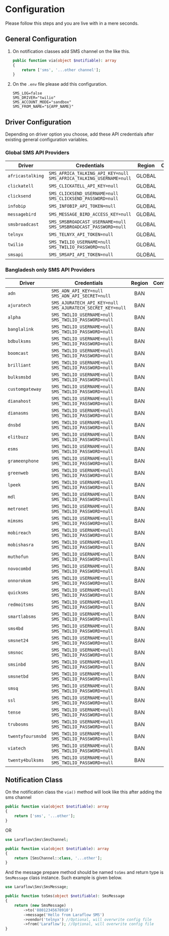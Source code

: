 # Configuration

Please follow this steps and you are live with in a mere seconds.

## General Configuration

1. On notification classes add SMS channel on the like this.
    ```php
    public function via(object $notifiable): array
    {
        return ['sms', '...other channel'];
    }
    ```
2. On the `.env` file please add this configuration.
    ```shell
    SMS_LOG=false
    SMS_DRIVER="twilio"
    SMS_ACCOUNT_MODE="sandbox"
    SMS_FROM_NAME="${APP_NAME}"
    ```

## Driver Configuration

Depending on driver option you choose, add these API credentials
after existing general configuration variables.

### Global SMS API Providers

| Driver            | Credentials                                                             | Region |     Configured     | Tested |
|-------------------|-------------------------------------------------------------------------|:------:|:------------------:|:------:|
| `africastalking`  | `SMS_AFRICA_TALKING_API_KEY=null`<br>`SMS_AFRICA_TALKING_USERNAME=null` | GLOBAL | :white_check_mark: |  :x:   |
| `clickatell`      | `SMS_CLICKATELL_API_KEY=null`                                           | GLOBAL | :white_check_mark: |  :x:   |
| `clicksend`       | `SMS_CLICKSEND_USERNAME=null`<br>`SMS_CLICKSEND_PASSWORD=null`          | GLOBAL | :white_check_mark: |  :x:   |
| `infobip`         | `SMS_INFOBIP_API_TOKEN=null`                                            | GLOBAL | :white_check_mark: |  :x:   |
| `messagebird`     | `SMS_MESSAGE_BIRD_ACCESS_KEY=null`                                      | GLOBAL | :white_check_mark: |  :x:   |
| `smsbroadcast`    | `SMS_SMSBROADCAST_USERNAME=null`<br>`SMS_SMSBROADCAST_PASSWORD=null`    | GLOBAL | :white_check_mark: |  :x:   |
| `telnyx`          | `SMS_TELNYX_API_TOKEN=null`                                             | GLOBAL | :white_check_mark: |  :x:   |
| `twilio`          | `SMS_TWILIO_USERNAME=null`<br>`SMS_TWILIO_PASSWORD=null`                | GLOBAL | :white_check_mark: |  :x:   |
| `smsapi`          | `SMS_SMSAPI_API_TOKEN=null`                                             | GLOBAL | :white_check_mark: |  :x:   |


### Bangladesh only SMS API Providers

| Driver            | Credentials                                                     | Region |     Configured     | Tested |
|-------------------|-----------------------------------------------------------------|:------:|:------------------:|:------:|
| `adn`             | `SMS_ADN_API_KEY=null`<br>`SMS_ADN_API_SECRET=null`             |  BAN   | :white_check_mark: |  :x:   |
| `ajuratech`       | `SMS_AJURATECH_API_KEY=null`<br>`SMS_AJURATECH_SECRET_KEY=null` |  BAN   | :white_check_mark: |  :x:   |
| `alpha`           | `SMS_TWILIO_USERNAME=null`<br>`SMS_TWILIO_PASSWORD=null`        |  BAN   |        :x:         |  :x:   |
| `banglalink`      | `SMS_TWILIO_USERNAME=null`<br>`SMS_TWILIO_PASSWORD=null`        |  BAN   |        :x:         |  :x:   |
| `bdbulksms`       | `SMS_TWILIO_USERNAME=null`<br>`SMS_TWILIO_PASSWORD=null`        |  BAN   |        :x:         |  :x:   |
| `boomcast`        | `SMS_TWILIO_USERNAME=null`<br>`SMS_TWILIO_PASSWORD=null`        |  BAN   |        :x:         |  :x:   |
| `brilliant`       | `SMS_TWILIO_USERNAME=null`<br>`SMS_TWILIO_PASSWORD=null`        |  BAN   |        :x:         |  :x:   |
| `bulksmsbd`       | `SMS_TWILIO_USERNAME=null`<br>`SMS_TWILIO_PASSWORD=null`        |  BAN   |        :x:         |  :x:   |
| `customgateway`   | `SMS_TWILIO_USERNAME=null`<br>`SMS_TWILIO_PASSWORD=null`        |  BAN   |        :x:         |  :x:   |
| `dianahost`       | `SMS_TWILIO_USERNAME=null`<br>`SMS_TWILIO_PASSWORD=null`        |  BAN   |        :x:         |  :x:   |
| `dianasms`        | `SMS_TWILIO_USERNAME=null`<br>`SMS_TWILIO_PASSWORD=null`        |  BAN   |        :x:         |  :x:   |
| `dnsbd`           | `SMS_TWILIO_USERNAME=null`<br>`SMS_TWILIO_PASSWORD=null`        |  BAN   |        :x:         |  :x:   |
| `elitbuzz`        | `SMS_TWILIO_USERNAME=null`<br>`SMS_TWILIO_PASSWORD=null`        |  BAN   |        :x:         |  :x:   |
| `esms`            | `SMS_TWILIO_USERNAME=null`<br>`SMS_TWILIO_PASSWORD=null`        |  BAN   |        :x:         |  :x:   |
| `grameenphone`    | `SMS_TWILIO_USERNAME=null`<br>`SMS_TWILIO_PASSWORD=null`        |  BAN   |        :x:         |  :x:   |
| `greenweb`        | `SMS_TWILIO_USERNAME=null`<br>`SMS_TWILIO_PASSWORD=null`        |  BAN   |        :x:         |  :x:   |
| `lpeek`           | `SMS_TWILIO_USERNAME=null`<br>`SMS_TWILIO_PASSWORD=null`        |  BAN   |        :x:         |  :x:   |
| `mdl`             | `SMS_TWILIO_USERNAME=null`<br>`SMS_TWILIO_PASSWORD=null`        |  BAN   |        :x:         |  :x:   |
| `metronet`        | `SMS_TWILIO_USERNAME=null`<br>`SMS_TWILIO_PASSWORD=null`        |  BAN   |        :x:         |  :x:   |
| `mimsms`          | `SMS_TWILIO_USERNAME=null`<br>`SMS_TWILIO_PASSWORD=null`        |  BAN   |        :x:         |  :x:   |
| `mobireach`       | `SMS_TWILIO_USERNAME=null`<br>`SMS_TWILIO_PASSWORD=null`        |  BAN   |        :x:         |  :x:   |
| `mobishasra`      | `SMS_TWILIO_USERNAME=null`<br>`SMS_TWILIO_PASSWORD=null`        |  BAN   |        :x:         |  :x:   |
| `muthofun`        | `SMS_TWILIO_USERNAME=null`<br>`SMS_TWILIO_PASSWORD=null`        |  BAN   |        :x:         |  :x:   |
| `novocombd`       | `SMS_TWILIO_USERNAME=null`<br>`SMS_TWILIO_PASSWORD=null`        |  BAN   |        :x:         |  :x:   |
| `onnorokom`       | `SMS_TWILIO_USERNAME=null`<br>`SMS_TWILIO_PASSWORD=null`        |  BAN   |        :x:         |  :x:   |
| `quicksms`        | `SMS_TWILIO_USERNAME=null`<br>`SMS_TWILIO_PASSWORD=null`        |  BAN   |        :x:         |  :x:   |
| `redmoitsms`      | `SMS_TWILIO_USERNAME=null`<br>`SMS_TWILIO_PASSWORD=null`        |  BAN   |        :x:         |  :x:   |
| `smartlabsms`     | `SMS_TWILIO_USERNAME=null`<br>`SMS_TWILIO_PASSWORD=null`        |  BAN   |        :x:         |  :x:   |
| `sms4bd`          | `SMS_TWILIO_USERNAME=null`<br>`SMS_TWILIO_PASSWORD=null`        |  BAN   |        :x:         |  :x:   |
| `smsnet24`        | `SMS_TWILIO_USERNAME=null`<br>`SMS_TWILIO_PASSWORD=null`        |  BAN   |        :x:         |  :x:   |
| `smsnoc`          | `SMS_TWILIO_USERNAME=null`<br>`SMS_TWILIO_PASSWORD=null`        |  BAN   |        :x:         |  :x:   |
| `smsinbd`         | `SMS_TWILIO_USERNAME=null`<br>`SMS_TWILIO_PASSWORD=null`        |  BAN   |        :x:         |  :x:   |
| `smsnetbd`        | `SMS_TWILIO_USERNAME=null`<br>`SMS_TWILIO_PASSWORD=null`        |  BAN   |        :x:         |  :x:   |
| `smsq`            | `SMS_TWILIO_USERNAME=null`<br>`SMS_TWILIO_PASSWORD=null`        |  BAN   |        :x:         |  :x:   |
| `ssl`             | `SMS_TWILIO_USERNAME=null`<br>`SMS_TWILIO_PASSWORD=null`        |  BAN   |        :x:         |  :x:   |
| `tense`           | `SMS_TWILIO_USERNAME=null`<br>`SMS_TWILIO_PASSWORD=null`        |  BAN   |        :x:         |  :x:   |
| `trubosms`        | `SMS_TWILIO_USERNAME=null`<br>`SMS_TWILIO_PASSWORD=null`        |  BAN   |        :x:         |  :x:   |
| `twentyfoursmsbd` | `SMS_TWILIO_USERNAME=null`<br>`SMS_TWILIO_PASSWORD=null`        |  BAN   |        :x:         |  :x:   |
| `viatech`         | `SMS_TWILIO_USERNAME=null`<br>`SMS_TWILIO_PASSWORD=null`        |  BAN   |        :x:         |  :x:   |
| `twenty4bulksms`  | `SMS_TWILIO_USERNAME=null`<br>`SMS_TWILIO_PASSWORD=null`        |  BAN   |        :x:         |  :x:   |


## Notification Class

On the notification class the `via()` method will look like this
after adding the sms channel

```php
public function via(object $notifiable): array
{
    return ['sms', '...other'];
}
```

OR

```php
use Laraflow\Sms\SmsChannel;

public function via(object $notifiable): array
{
    return [SmsChannel::class, '...other'];
}
```

And the message prepare method should be named `toSms` and
return type is `SmsMessage` class instance.
Such example is given below.

```php
use Laraflow\Sms\SmsMessage;

public function toSms(object $notifiable): SmsMessage
{
    return (new SmsMessage)
        ->to('88012345678910')
        ->message('Hello from Laraflow SMS')
        ->vendor('telnyx') //Optional, will overwrite config file
        ->from('Laraflow'); //Optional, will overwrite config file
}
```
